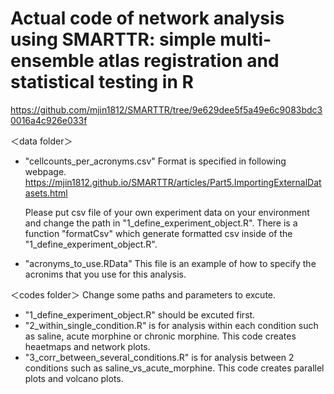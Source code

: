 # Actual code of network analysis using SMARTTR: simple multi-ensemble atlas registration and statistical testing in R
https://github.com/mjin1812/SMARTTR/tree/9e629dee5f5a49e6c9083bdc30016a4c926e033f

＜data folder＞
 - "cellcounts_per_acronyms.csv"
   Format is specified in following webpage.
   https://mjin1812.github.io/SMARTTR/articles/Part5.ImportingExternalDatasets.html

   Please put csv file of your own experiment data on your environment and change the path in "1_define_experiment_object.R".
   There is a function "formatCsv" which generate formatted csv inside of the "1_define_experiment_object.R".
   
 - "acronyms_to_use.RData"
   This file is an example of how to specify the acronims that you use for this analysis.
   
＜codes folder＞
Change some paths and parameters to excute. 
 - "1_define_experiment_object.R" should be excuted first.
 - "2_within_single_condition.R" is for analysis within each condition such as saline, acute morphine or chronic morphine. This code creates heaetmaps and network plots.
 - "3_corr_between_several_conditions.R" is for analysis between 2 conditions such as saline_vs_acute_morphine. This code creates parallel plots and volcano plots.
